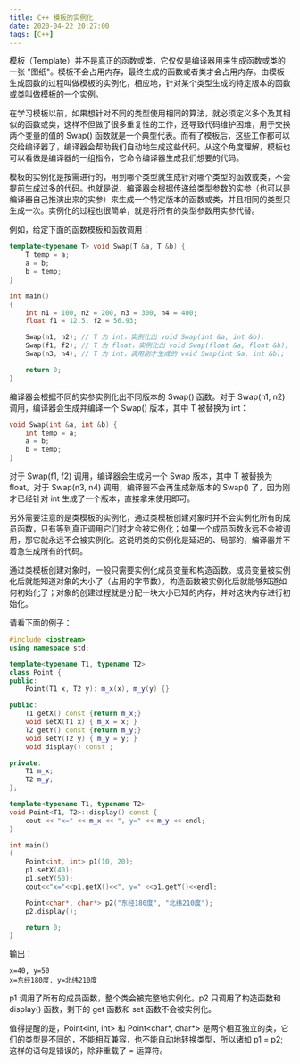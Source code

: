```yaml
---
title: C++ 模板的实例化
date: 2020-04-22 20:27:00
tags: [C++]
---
```


模板（Template）并不是真正的函数或类，它仅仅是编译器用来生成函数或类的一张 "图纸"。模板不会占用内存，最终生成的函数或者类才会占用内存。由模板生成函数的过程叫做模板的实例化，相应地，针对某个类型生成的特定版本的函数或类叫做模板的一个实例。

在学习模板以前，如果想针对不同的类型使用相同的算法，就必须定义多个及其相似的函数或类，这样不但做了很多重复性的工作，还导致代码维护困难，用于交换两个变量的值的 Swap() 函数就是一个典型代表。而有了模板后，这些工作都可以交给编译器了，编译器会帮助我们自动地生成这些代码。从这个角度理解，模板也可以看做是编译器的一组指令，它命令编译器生成我们想要的代码。

模板的实例化是按需进行的，用到哪个类型就生成针对哪个类型的函数或类，不会提前生成过多的代码。也就是说，编译器会根据传递给类型参数的实参（也可以是编译器自己推演出来的实参）来生成一个特定版本的函数或类，并且相同的类型只生成一次。实例化的过程也很简单，就是将所有的类型参数用实参代替。

例如，给定下面的函数模板和函数调用：

```C++
template<typename T> void Swap(T &a, T &b) {
    T temp = a;
    a = b;
    b = temp;
}

int main()
{
    int n1 = 100, n2 = 200, n3 = 300, n4 = 400;
    float f1 = 12.5, f2 = 56.93;

    Swap(n1, n2); // T 为 int，实例化出 void Swap(int &a, int &b);
    Swap(f1, f2); // T 为 float，实例化出 void Swap(float &a, float &b);
    Swap(n3, n4); // T 为 int，调用刚才生成的 void Swap(int &a, int &b);

    return 0;
}
```

编译器会根据不同的实参实例化出不同版本的 Swap() 函数。对于 Swap(n1, n2) 调用，编译器会生成并编译一个 Swap() 版本，其中 T 被替换为 int：

```C++
void Swap(int &a, int &b) {
    int temp = a;
    a = b;
    b = temp;
}
```

对于 Swap(f1, f2) 调用，编译器会生成另一个 Swap 版本，其中 T 被替换为 float。对于 Swap(n3, n4) 调用，编译器不会再生成新版本的 Swap() 了，因为刚才已经针对 int 生成了一个版本，直接拿来使用即可。

另外需要注意的是类模板的实例化，通过类模板创建对象时并不会实例化所有的成员函数，只有等到真正调用它们时才会被实例化；如果一个成员函数永远不会被调用，那它就永远不会被实例化。这说明类的实例化是延迟的、局部的，编译器并不着急生成所有的代码。

通过类模板创建对象时，一般只需要实例化成员变量和构造函数。成员变量被实例化后就能知道对象的大小了（占用的字节数），构造函数被实例化后就能够知道如何初始化了；对象的创建过程就是分配一块大小已知的内存，并对这块内存进行初始化。

请看下面的例子：

```C++
#include <iostream>
using namespace std;

template<typename T1, typename T2>
class Point {
public:
    Point(T1 x, T2 y): m_x(x), m_y(y) {}

public:
    T1 getX() const {return m_x;}
    void setX(T1 x) { m_x = x; }
    T2 getY() const {return m_y;}
    void setY(T2 y) { m_y = y; }
    void display() const ;

private:
    T1 m_x;
    T2 m_y;
};

template<typename T1, typename T2>
void Point<T1, T2>::display() const {
    cout << "x=" << m_x << ", y=" << m_y << endl;
}

int main()
{
    Point<int, int> p1(10, 20);
    p1.setX(40);
    p1.setY(50);
    cout<<"x="<<p1.getX()<<", y=" <<p1.getY()<<endl;

    Point<char*, char*> p2("东经180度", "北纬210度");
    p2.display();

    return 0;
}
```

输出：

```
x=40, y=50
x=东经180度, y=北纬210度
```

p1 调用了所有的成员函数，整个类会被完整地实例化。p2 只调用了构造函数和 display() 函数，剩下的 get 函数和 set 函数不会被实例化。

值得提醒的是，Point<int, int> 和 Point<char*, char*> 是两个相互独立的类，它们的类型是不同的，不能相互兼容，也不能自动地转换类型，所以诸如 p1 = p2; 这样的语句是错误的，除非重载了 = 运算符。

